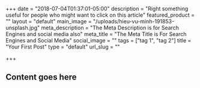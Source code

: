 +++
date = "2018-07-04T01:37:01-05:00"
description = "Right something useful for people who might want to click on this article"
featured_product = ""
layout = "default"
main_image = "/uploads/hieu-vu-minh-191853-unsplash.jpg"
meta_description = "The Meta Description is for Search Engines and social media also"
meta_title = "The Meta Title is For Search Engines and Social Media"
social_image = ""
tags = ["tag 1", "tag 2"]
title = "Your First Post"
type = "default"
url_slug = ""

+++
## Content goes here